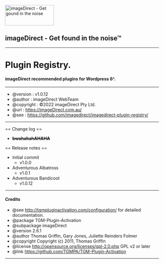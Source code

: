 <a href="https://www.imagedirect.com.au/">
<img width="160" height="67" src="https://www.imagedirect.com.au/wp-content/uploads/2017/07/ID_CMYKLogo_April2017_Final-01.svg" title="imageDirect - Get gound in the noise" />
</a>

## **imageDirect** - Get found in the noise™  
***

# Plugin Registry.  
#### imageDirect recommended plugins for Wordpress 6^.  
***

* @version    : v1.0.12 
* @author     : imageDirect WebTeam  
* @copyright  : &copy;2022 imageDirect Pty Ltd.  
* @url        : https://imageDirect.com.au/  
* @see        : https://github.com/imagedirect/imagedirect-plugin-registry/  
***

== Change log ==

- **~~bwahahahAHAHA~~**
 
== Release notes ==

* Initial commit
  - v1.0.0
* Adventurous Albatross 
  - v1.0.1
* Adventurous Bandicoot
  - v1.0.12
***

#### Credits

* @see http://tgmpluginactivation.com/configuration/ for detailed documentation.
* @package    TGM-Plugin-Activation
* @subpackage imageDirect
* @version    2.6.1
* @author     Thomas Griffin, Gary Jones, Juliette Reinders Folmer
* @copyright  Copyright (c) 2011, Thomas Griffin
* @license    http://opensource.org/licenses/gpl-2.0.php GPL v2 or later
* @link       https://github.com/TGMPA/TGM-Plugin-Activation
*** 


